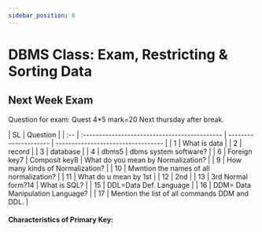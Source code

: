 ```yaml
---
sidebar_position: 6
---
```


# DBMS Class: Exam, Restricting & Sorting Data

## Next Week Exam

Question for exam:
Quest 4\*5 mark=20
Next thursday after break.

| SL  | Question                                      |
| :-- | :-------------------------------------------- | --------------------- | ---------------------------------- |
| 1   | What is data                                  |
| 2   | record                                        |
| 3   | database                                      |
| 4   | dbms5                                         | dbms system software? |
| 6   | Foreign key7                                  | Composit key8         | What do you mean by Normalization? |
| 9   | How many kinds of Normalization?              |
| 10  | Mwntion the names of all normalization?       |
| 11  | What do u mean by 1st                         |
| 12  | 2nd                                           |
| 13  | 3rd Normal form?14                            | What is SQL?          |
| 15  | DDL=Data Def. Language                        |
| 16  | DDM= Data Manipulation Language?              |
| 17  | Mention the list of all commands DDM and DDL. |

#### Characteristics of Primary Key:
